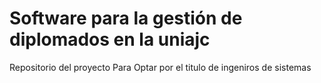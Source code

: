 Software para la gestión de diplomados en la uniajc
=============

Repositorio del proyecto Para Optar por el titulo de ingeniros de sistemas
